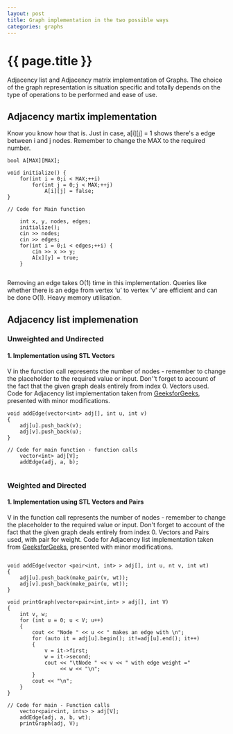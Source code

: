```yaml
---
layout: post
title: Graph implementation in the two possible ways
categories: graphs
---
```


{{ page.title }}
================

Adjacency list and Adjacency matrix implementation of Graphs. The choice of the graph representation is situation specific and totally depends on the type of operations to be performed and ease of use.

Adjacency martix implementation
-------------------------------

Know you know how that is. Just in case, a[i][j] = 1 shows there's a edge between i and j nodes. Remember to change the MAX to the required number.

~~~~
bool A[MAX][MAX];

void initialize() {
    for(int i = 0;i < MAX;++i)
        for(int j = 0;j < MAX;++j)
            A[i][j] = false;
}

// Code for Main function

    int x, y, nodes, edges;
    initialize();       
    cin >> nodes;       
    cin >> edges;
    for(int i = 0;i < edges;++i) {
        cin >> x >> y;
        A[x][y] = true;
    }
    
~~~~

Removing an edge takes O(1) time in this implementation. Queries like whether there is an edge from vertex ‘u’ to vertex ‘v’ are efficient and can be done O(1). Heavy memory utilisation. 

Adjacency list implemenation
----------------------------

### Unweighted and Undirected
#### 1. Implementation using STL Vectors 
V in the function call represents the number of nodes - remember to change the placeholder to the required value or input. Don''t forget to account of the fact that the given graph deals entirely from index 0. Vectors used. Code for Adjacency list implementation taken from [GeeksforGeeks](http://www.geeksforgeeks.org/graph-implementation-using-stl-for-competitive-programming-set-1-dfs-of-unweighted-and-undirected/), presented with minor modifications. 

~~~~
void addEdge(vector<int> adj[], int u, int v)
{
    adj[u].push_back(v);
    adj[v].push_back(u);
}
  
// Code for main function - function calls
    vector<int> adj[V];
    addEdge(adj, a, b);
    
~~~~

### Weighted and Directed
#### 1. Implementation using STL Vectors and Pairs

V in the function call represents the number of nodes - remember to change the placeholder to the required value or input. Don't forget to account of the fact that the given graph deals entirely from index 0. Vectors and Pairs used, with pair for weight. Code for Adjacency list implementation taken from [GeeksforGeeks](http://www.geeksforgeeks.org/graph-implementation-using-stl-for-competitive-programming-set-2-weighted-graph/), presented with minor modifications. 

~~~~

void addEdge(vector <pair<int, int> > adj[], int u, nt v, int wt)
{
    adj[u].push_back(make_pair(v, wt));
    adj[v].push_back(make_pair(u, wt));
}
 
void printGraph(vector<pair<int,int> > adj[], int V)
{
    int v, w;
    for (int u = 0; u < V; u++)
    {
        cout << "Node " << u << " makes an edge with \n";
        for (auto it = adj[u].begin(); it!=adj[u].end(); it++)
        {
            v = it->first;
            w = it->second;
            cout << "\tNode " << v << " with edge weight ="
                 << w << "\n";
        }
        cout << "\n";
    }
}
 
// Code for main - Function calls
    vector<pair<int, ints> > adj[V];
    addEdge(adj, a, b, wt);
    printGraph(adj, V);
    
~~~~
